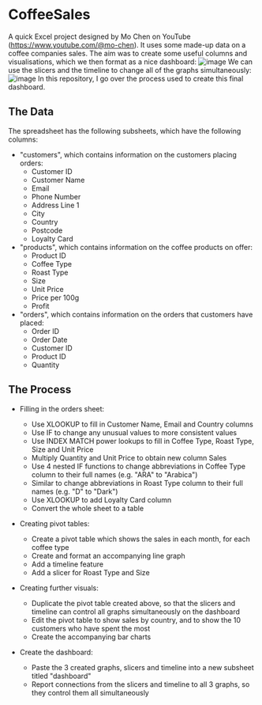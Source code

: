 # CoffeeSales
A quick Excel project designed by Mo Chen on YouTube (https://www.youtube.com/@mo-chen). It uses some made-up data on a coffee companies sales. The aim was to create some useful columns and visualisations, which we then format as a nice dashboard:
![image](https://github.com/user-attachments/assets/02760061-82c7-48e7-a03b-e5d0f1f8b7c1)
We can use the slicers and the timeline to change all of the graphs simultaneously:
![image](https://github.com/user-attachments/assets/5f88672b-3df6-4cb9-abbc-dffe7137de88)
In this repository, I go over the process used to create this final dashboard.

## The Data
The spreadsheet has the following subsheets, which have the following columns:
- "customers", which contains information on the customers placing orders:
   - Customer ID
   - Customer Name
   - Email
   - Phone Number
   - Address Line 1
   - City
   - Country
   - Postcode
   - Loyalty Card
- "products", which contains information on the coffee products on offer:
   - Product ID
   - Coffee Type
   - Roast Type
   - Size
   - Unit Price
   - Price per 100g
   - Profit
- "orders", which contains information on the orders that customers have placed:
   - Order ID
   - Order Date
   - Customer ID
   - Product ID
   - Quantity

## The Process
- Filling in the orders sheet:
  - Use XLOOKUP to fill in Customer Name, Email and Country columns
  - Use IF to change any unusual values to more consistent values
  - Use INDEX MATCH power lookups to fill in Coffee Type, Roast Type, Size and Unit Price
  - Multiply Quantity and Unit Price to obtain new column Sales
  - Use 4 nested IF functions to change abbreviations in Coffee Type column to their full names (e.g. "ARA" to "Arabica")
  - Similar to change abbreviations in Roast Type column to their full names (e.g. "D" to "Dark")
  - Use XLOOKUP to add Loyalty Card column
  - Convert the whole sheet to a table
 
- Creating pivot tables:
  - Create a pivot table which shows the sales in each month, for each coffee type
  - Create and format an accompanying line graph
  - Add a timeline feature
  - Add a slicer for Roast Type and Size
 
- Creating further visuals:
  - Duplicate the pivot table created above, so that the slicers and timeline can control all graphs simultaneously on the dashboard
  - Edit the pivot table to show sales by country, and to show the 10 customers who have spent the most
  - Create the accompanying bar charts
 
- Create the dashboard:
  - Paste the 3 created graphs, slicers and timeline into a new subsheet titled "dashboard"
  - Report connections from the slicers and timeline to all 3 graphs, so they control them all simultaneously
